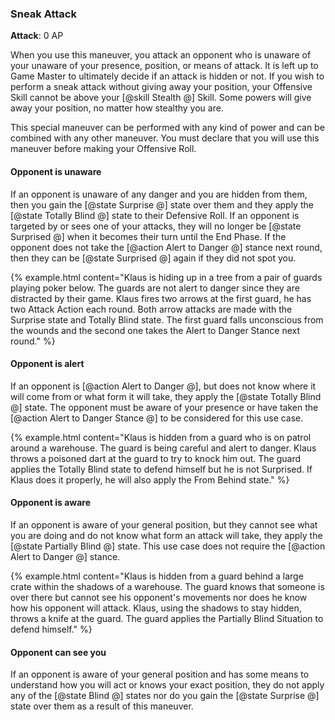 ### Sneak Attack
**Attack**: 0 AP

When you use this maneuver, you attack an opponent who is unaware of your unaware of your presence, position, or means of attack. It is left up to Game Master to ultimately decide if an attack is hidden or not. If you wish to perform a sneak attack without giving away your position, your Offensive Skill cannot be above your [@skill Stealth @] Skill. Some powers will give away your position, no matter how stealthy you are.

This special maneuver can be performed with any kind of power and can be combined with any other maneuver. You must declare that you will use this maneuver before making your Offensive Roll.

#### Opponent is unaware
If an opponent is unaware of any danger and you are hidden from them, then you gain the [@state Surprise @] state over them and they apply the [@state Totally Blind @] state to their Defensive Roll. If an opponent is targeted by or sees one of your attacks, they will no longer be [@state Surprised @] when it becomes their turn until the End Phase. If the opponent does not take the [@action Alert to Danger @] stance next round, then they can be [@state Surprised @] again if they did not spot you.

{% example.html content="Klaus is hiding up in a tree from a pair of guards playing poker below. The guards are not alert to danger since they are distracted by their game. Klaus fires two arrows at the first guard, he has two Attack Action each round. Both arrow attacks are made with the Surprise state and Totally Blind state. The first guard falls unconscious from the wounds and the second one takes the Alert to Danger Stance next round." %}

#### Opponent is alert
If an opponent is [@action Alert to Danger @], but does not know where it will come from or what form it will take, they apply the [@state Totally Blind @] state. The opponent must be aware of your presence or have taken the [@action Alert to Danger Stance @] to be considered for this use case.

{% example.html content="Klaus is hidden from a guard who is on patrol around a warehouse. The guard is being careful and alert to danger. Klaus throws a poisoned dart at the guard to try to knock him out. The guard applies the Totally Blind state to defend himself but he is not Surprised. If Klaus does it properly, he will also apply the From Behind state." %}

#### Opponent is aware
If an opponent is aware of your general position, but they cannot see what you are doing and do not know what form an attack will take, they apply the [@state Partially Blind @] state. This use case does not require the [@action Alert to Danger @] stance.

{% example.html content="Klaus is hidden from a guard behind a large crate within the shadows of a warehouse. The guard knows that someone is over there but cannot see his opponent's movements nor does he know how his opponent will attack. Klaus, using the shadows to stay hidden, throws a knife at the guard. The guard applies the Partially Blind Situation to defend himself." %}

#### Opponent can see you
If an opponent is aware of your general position and has some means to understand how you will act or knows your exact position, they do not apply any of the [@state Blind @] states nor do you gain the [@state Surprise @] state over them as a result of this maneuver.